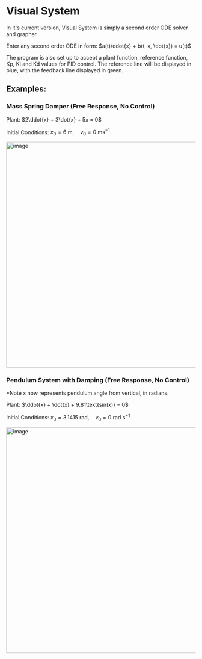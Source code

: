 # Visual System

In it's current version, Visual System is simply a second order ODE solver and grapher.

Enter any second order ODE in form:
$a(t)\ddot{x} + b(t, x, \dot{x}) = u(t)$

The program is also set up to accept a plant function, reference function, Kp, Ki and Kd values for PID control. The reference line will be displayed in blue, with the feedback line displayed in green. 

## Examples:

### Mass Spring Damper (Free Response, No Control)


Plant: $2\ddot{x} + 3\dot{x} + 5x = 0$

Initial Conditions:
$x_0 = 6\text{ m}, \quad v_0 = 0\text{ ms}^{-1}$

<img width="800" height="600" alt="image" src="https://github.com/user-attachments/assets/898a4425-5335-433f-bb7f-89516b2fba3a" />

### Pendulum System with Damping (Free Response, No Control)
*Note x now represents pendulum angle from vertical, in radians.

Plant: $\ddot{x} + \dot{x} + 9.81\text{sin(x)} = 0$

Initial Conditions:
$x_0 = 3.1415\text{ rad}, \quad v_0 = 0\text{ rad s}^{-1}$

<img width="800" height="600" alt="image" src="https://github.com/user-attachments/assets/87194eba-d8cd-4c39-a89e-b4d7b630bf2c" />

